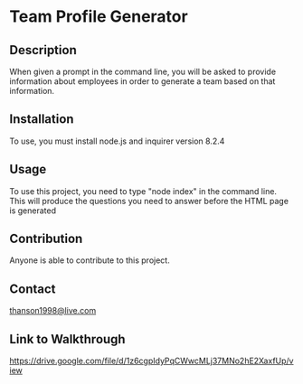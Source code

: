 
# Team Profile Generator
## Description
When given a prompt in the command line, you will be asked to provide information about employees in order to generate a team based on that information.
## Installation
To use, you must install node.js and inquirer version 8.2.4
## Usage
To use this project, you need to type "node index" in the command line. This will produce the questions you need to answer before the HTML page is generated
## Contribution
Anyone is able to contribute to this project.
## Contact
thanson1998@live.com
## Link to Walkthrough
https://drive.google.com/file/d/1z6cgpIdyPqCWwcMLj37MNo2hE2XaxfUp/view